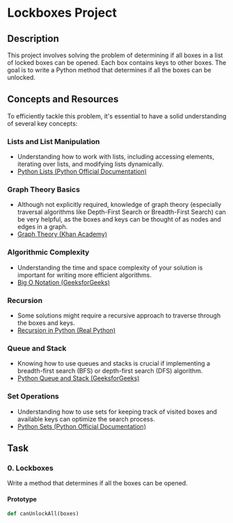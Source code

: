 # Lockboxes Project

## Description
This project involves solving the problem of determining if all boxes in a list of locked boxes can be opened. Each box contains keys to other boxes. The goal is to write a Python method that determines if all the boxes can be unlocked.

## Concepts and Resources
To efficiently tackle this problem, it's essential to have a solid understanding of several key concepts:

### Lists and List Manipulation
- Understanding how to work with lists, including accessing elements, iterating over lists, and modifying lists dynamically.
- [Python Lists (Python Official Documentation)](https://docs.python.org/3/tutorial/datastructures.html)

### Graph Theory Basics
- Although not explicitly required, knowledge of graph theory (especially traversal algorithms like Depth-First Search or Breadth-First Search) can be very helpful, as the boxes and keys can be thought of as nodes and edges in a graph.
- [Graph Theory (Khan Academy)](https://www.khanacademy.org/math/linear-algebra/alternate-bases/graph-theory/v/graph-intro)

### Algorithmic Complexity
- Understanding the time and space complexity of your solution is important for writing more efficient algorithms.
- [Big O Notation (GeeksforGeeks)](https://www.geeksforgeeks.org/analysis-of-algorithms-set-1-asymptotic-analysis/)

### Recursion
- Some solutions might require a recursive approach to traverse through the boxes and keys.
- [Recursion in Python (Real Python)](https://realpython.com/python-recursion/)

### Queue and Stack
- Knowing how to use queues and stacks is crucial if implementing a breadth-first search (BFS) or depth-first search (DFS) algorithm.
- [Python Queue and Stack (GeeksforGeeks)](https://www.geeksforgeeks.org/stack-in-python/)

### Set Operations
- Understanding how to use sets for keeping track of visited boxes and available keys can optimize the search process.
- [Python Sets (Python Official Documentation)](https://docs.python.org/3/library/stdtypes.html#set-types-set-frozenset)

## Task
### 0. Lockboxes
Write a method that determines if all the boxes can be opened.

#### Prototype
```python
def canUnlockAll(boxes)
